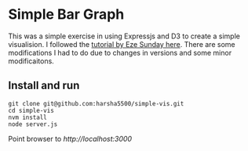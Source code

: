 # Simple Bar Graph

This was a simple exercise in using Expressjs and D3 to create a simple visualision. I followed the [tutorial by Eze Sunday here](https://blog.logrocket.com/data-visualization-d3-js-node-js/). There are some modifications I had to do due to changes in versions and some minor modificaitons.

## Install and run

    git clone git@github.com:harsha5500/simple-vis.git
    cd simple-vis
    nvm install
    node server.js

Point browser to _http://localhost:3000_

